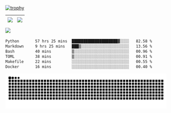 [![trophy](https://github-profile-trophy.vercel.app/?username=ocss884&column=7)](https://github.com/ocss884)

| <img align="center" src="https://github-readme-stats.vercel.app/api?username=ocss884&show_icons=true&hide_border=true" /> | <img align="center" src="https://github-readme-streak-stats.herokuapp.com?user=ocss884&hide_border=true&date_format=M%20j%5B%2C%20Y%5D&ring=7EDDCF&fire=7EDDCF" /> |
| ------------------------------------------------------------ | ------------------------------------------------------------ |

![](https://komarev.com/ghpvc/?username=ocss884&color=brightgreen)

<!--START_SECTION:waka-->

```text
Python       57 hrs 25 mins  ████████████████████▓░░░░   82.58 %
Markdown     9 hrs 25 mins   ███▒░░░░░░░░░░░░░░░░░░░░░   13.56 %
Bash         40 mins         ▒░░░░░░░░░░░░░░░░░░░░░░░░   00.96 %
TOML         38 mins         ▒░░░░░░░░░░░░░░░░░░░░░░░░   00.91 %
Makefile     22 mins         ░░░░░░░░░░░░░░░░░░░░░░░░░   00.55 %
Docker       16 mins         ░░░░░░░░░░░░░░░░░░░░░░░░░   00.40 %
```

<!--END_SECTION:waka-->

<p align="center">
   <img src="https://github.com/ocss884/ocss884/blob/output/github-snake.svg" alt="snake">
</p>
